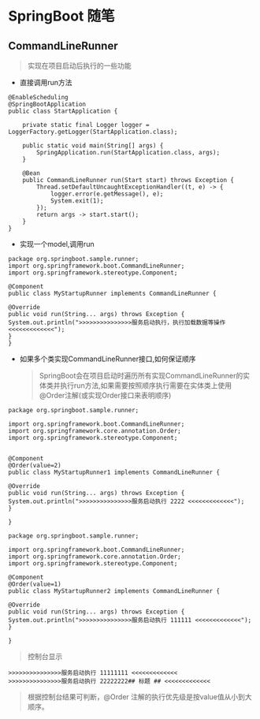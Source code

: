 # SpringBoot 随笔

## CommandLineRunner

>实现在项目启动后执行的一些功能

- 直接调用run方法

```
@EnableScheduling
@SpringBootApplication
public class StartApplication {

    private static final Logger logger = LoggerFactory.getLogger(StartApplication.class);

    public static void main(String[] args) {
        SpringApplication.run(StartApplication.class, args);
    }

    @Bean
    public CommandLineRunner run(Start start) throws Exception {
        Thread.setDefaultUncaughtExceptionHandler((t, e) -> {
            logger.error(e.getMessage(), e);
            System.exit(1);
        });
        return args -> start.start();
    }
}
```

- 实现一个model,调用run
```
package org.springboot.sample.runner;
import org.springframework.boot.CommandLineRunner;
import org.springframework.stereotype.Component;

@Component
public class MyStartupRunner implements CommandLineRunner {

@Override
public void run(String... args) throws Exception {
System.out.println(">>>>>>>>>>>>>>>服务启动执行，执行加载数据等操作<<<<<<<<<<<<<");
}
}
```

- 如果多个类实现CommandLineRunner接口,如何保证顺序
  >SpringBoot会在项目启动时遍历所有实现CommandLineRunner的实体类并执行run方法,如果需要按照顺序执行需要在实体类上使用@Order注解(或实现Order接口来表明顺序)
  
```
package org.springboot.sample.runner;

import org.springframework.boot.CommandLineRunner;
import org.springframework.core.annotation.Order;
import org.springframework.stereotype.Component;


@Component
@Order(value=2)
public class MyStartupRunner1 implements CommandLineRunner {

@Override
public void run(String... args) throws Exception {
System.out.println(">>>>>>>>>>>>>>>服务启动执行 2222 <<<<<<<<<<<<<");
}

}
```

```
package org.springboot.sample.runner;

import org.springframework.boot.CommandLineRunner;
import org.springframework.core.annotation.Order;
import org.springframework.stereotype.Component;

@Component
@Order(value=1)
public class MyStartupRunner2 implements CommandLineRunner {

@Override
public void run(String... args) throws Exception {
System.out.println(">>>>>>>>>>>>>>>服务启动执行 111111 <<<<<<<<<<<<<");
}

}
```

> 控制台显示
```
>>>>>>>>>>>>>>>服务启动执行 11111111 <<<<<<<<<<<<<
>>>>>>>>>>>>>>>服务启动执行 22222222## 标题 ## <<<<<<<<<<<<<
```
> 根据控制台结果可判断，@Order 注解的执行优先级是按value值从小到大顺序。
